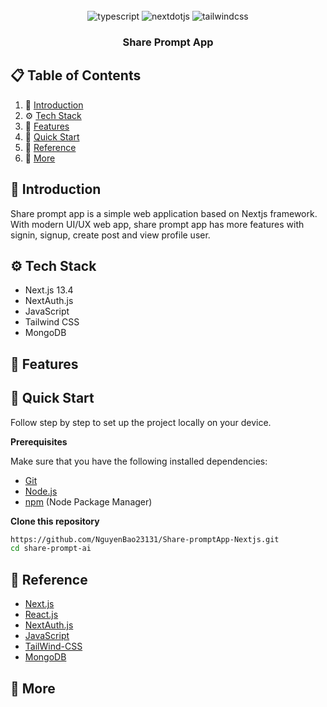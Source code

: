 <div align="center">
  <br />

  <div>
    <img src="https://img.shields.io/badge/-Javascript-black?style=for-the-badge&logoColor=white&logo=javascript&color=f9ca24" alt="typescript" />
    <img src="https://img.shields.io/badge/-Next_JS-black?style=for-the-badge&logoColor=white&logo=nextdotjs&color=000000" alt="nextdotjs" />
    <img src="https://img.shields.io/badge/-Tailwind_CSS-black?style=for-the-badge&logoColor=white&logo=tailwindcss&color=06B6D4" alt="tailwindcss" />
  </div>

   <h3 align="center">Share Prompt App</h3>
</div>

## 📋 <a name="table">Table of Contents</a>
1. 🤖 [Introduction](#introduction)
2. ⚙️ [Tech Stack](#tech-stack)
3. 📌 [Features](#features)
4. 🤸 [Quick Start](#quick-start)
5. 🔗 [Reference](#reference)
6. 🚀 [More](#more)


## <a name="introduction">🤖 Introduction</a>

Share prompt app is a simple web application based on Nextjs framework. With modern UI/UX web app, share prompt app has more features with signin, signup, create post and view profile user.

## <a name="tech-stack">⚙️ Tech Stack</a>

- Next.js 13.4
- NextAuth.js
- JavaScript
- Tailwind CSS
- MongoDB

## <a name="features">📌 Features</a>



## <a name="quick-start">🤸 Quick Start</a>

Follow step by step to set up the project locally on your device.

**Prerequisites** 

Make sure that you have the following installed dependencies:

- [Git](https://git-scm.com/)
- [Node.js](https://nodejs.org/en)
- [npm](https://www.npmjs.com/) (Node Package Manager)

**Clone this repository**

```bash
https://github.com/NguyenBao23131/Share-promptApp-Nextjs.git
cd share-prompt-ai
```

## <a name="reference">🔗 Reference</a>

- [Next.js](https://nextjs.org/)
- [React.js](https://react.dev/)
- [NextAuth.js](https://next-auth.js.org/)
- [JavaScript](https://developer.mozilla.org/en-US/docs/Web/javascript)
- [TailWind-CSS](https://tailwindcss.com/)
- [MongoDB](https://www.mongodb.com/)

## <a name="more">🚀 More</a>
